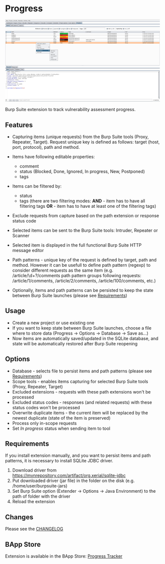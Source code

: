 Progress
========
![Screenshot](screenshot.png)

Burp Suite extension to track vulnerability assessment progress.

Features
--------
* Capturing items (unique requests) from the Burp Suite tools (Proxy, Repeater, Target). Request unique key is defined as follows: target (host, port, protocol), path and method.
* Items have following editable properties:
  - comment
  - status (Blocked, Done, Ignored, In progress, New, Postponed)
  - tags

* Items can be filtered by:
  - status
  - tags (there are two filtering modes: **AND** - item has to have all filtering tags **OR** - item has to have at least one of the filtering tags)
  
* Exclude requests from capture based on the path extension or response status code
* Selected items can be sent to the Burp Suite tools: Intruder, Repeater or Scanner
* Selected item is displayed in the full functional Burp Suite HTTP message editor
  
* Path patterns - unique key of the request is defined by target, path and method. However it can be usefull to define path pattern (regexp) to consider different requests as the same item (e.g. /article/\d+?/comments path pattern groups following requests: /article/1/comments, /article/2/comments, /article/100/comments, etc.)

* Optionally, items and path patterns can be persisted to keep the state between Burp Suite launches (please see [Requirements](#Requirements))

Usage
-----
* Create a new project or use existing one
* If you want to keep state between Burp Suite launches, choose a file where to store data (Progress -> Options -> Database -> Save as...)
* Now items are automatically saved/updated in the SQLite database, and state will be automatically restored after Burp Suite reopening

Options
-------
* Database - selects file to persist items and path patterns (please see [Requirements](#Requirements))
* Scope tools - enables items capturing for selected Burp Suite tools (Proxy, Repeater, Target)
* Excluded extensions - requests with these path extensions won't be processed
* Excluded status codes - responses (and related requests) with these status codes won't be processed
* Overwrite duplicate items - the current item will be replaced by the newest duplicate (state of the item is preserved)
* Process only in-scope requests
* Set *In progress* status when sending item to tool

Requirements
------------
If you install extension manually, and you want to persist items and path patterns, it is necessary to install SQLite JDBC driver.

1) Download driver from https://mvnrepository.com/artifact/org.xerial/sqlite-jdbc
2) Put downloaded driver (jar file) in the folder on the disk (e.g. /home/user/burpsuite-jars)
3) Set Burp Suite option (Extender -> Options -> Java Environment) to the path of folder with the driver
4) Reload the extension

Changes
-------
Please see the [CHANGELOG](CHANGELOG)

BApp Store
----------
Extension is available in the BApp Store: [Progress Tracker](https://portswigger.net/bappstore/17544cadcec64dcf8ed68df8518592e4)
